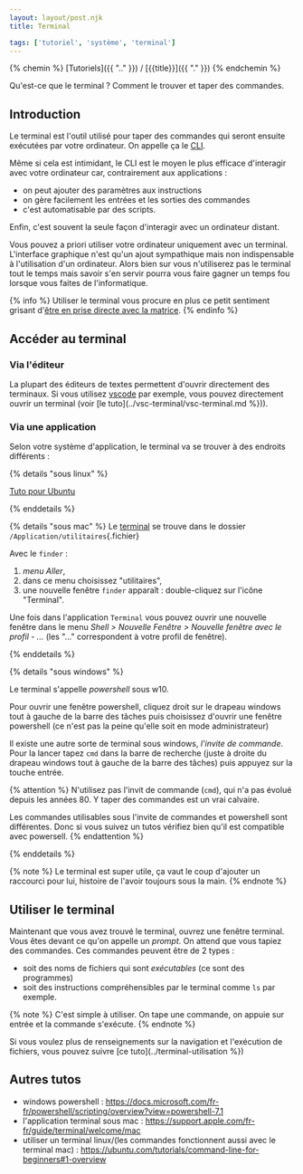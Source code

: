 ```yaml
---
layout: layout/post.njk 
title: Terminal

tags: ['tutoriel', 'système', 'terminal']
---
```


{% chemin %}
[Tutoriels]({{ ".." }}) / [{{title}}]({{ "." }})
{% endchemin %}

<!-- début résumé -->

Qu'est-ce que le terminal ? Comment le trouver et taper des commandes.

<!-- fin résumé -->

## Introduction

Le terminal est l'outil utilisé pour taper des commandes qui seront ensuite exécutées par votre ordinateur. On appelle ça le [CLI](https://fr.wikipedia.org/wiki/Interface_en_ligne_de_commande).

Même si cela est intimidant, le CLI est le moyen le plus efficace d'interagir avec votre ordinateur car, contrairement aux applications :

* on peut ajouter des paramètres aux instructions
* on gère facilement les entrées et les sorties des commandes
* c'est automatisable par des scripts.

Enfin, c'est souvent la seule façon d'interagir avec un ordinateur distant.

Vous pouvez a priori utiliser votre ordinateur uniquement avec un terminal. L'interface graphique n'est qu'un ajout sympathique mais non indispensable à l'utilisation d'un ordinateur. Alors bien sur vous n'utiliserez pas le terminal tout le temps mais savoir s'en servir pourra vous faire gagner un temps fou lorsque vous faites de l'informatique.

{% info %}
Utiliser le terminal vous procure en plus ce petit sentiment grisant d'[être en prise directe avec la matrice](https://www.youtube.com/watch?v=MvEXkd3O2ow).
{% endinfo %}

## Accéder au terminal

### Via l'éditeur

La plupart des éditeurs de textes permettent d'ouvrir directement des terminaux. Si vous utilisez [vscode](https://code.visualstudio.com/) par exemple, vous pouvez directement ouvrir un terminal (voir [le tuto](../vsc-terminal/vsc-terminal.md %})).

### Via une application

Selon votre système d'application, le terminal va se trouver à des endroits différents :

{% details "sous linux" %}

[Tuto pour Ubuntu](https://doc.ubuntu-fr.org/terminal)

{% enddetails %}

{% details "sous mac" %}
Le [terminal](https://www.howtogeek.com/682770/how-to-open-the-terminal-on-a-mac/) se trouve dans le dossier `/Application/utilitaires`{.fichier}

Avec le `finder` :

1. *menu Aller*,
2. dans ce menu choisissez "utilitaires",
3. une nouvelle fenêtre `finder` apparaît : double-cliquez sur l'icône "Terminal".

Une fois dans l'application `Terminal` vous pouvez ouvrir une nouvelle fenêtre dans le menu *Shell > Nouvelle Fenêtre > Nouvelle fenêtre avec le profil - ...* (les "..." correspondent à votre profil de fenêtre).

{% enddetails %}

{% details "sous windows" %}

Le terminal s'appelle *powershell* sous w10.

Pour ouvrir une fenêtre powershell, cliquez droit sur le drapeau windows tout à gauche de la barre des tâches puis choisissez d'ouvrir une fenêtre powershell (ce n'est pas la peine qu'elle soit en mode administrateur)

Il existe une autre sorte de terminal sous windows, *l'invite de commande*. Pour la lancer tapez `cmd` dans la barre de recherche (juste à droite du drapeau windows tout à gauche de la barre des tâches) puis appuyez sur la touche entrée.

{% attention %}
N'utilisez pas l'invit de commande (`cmd`), qui n'a pas évolué depuis les années 80. Y taper des commandes est un vrai calvaire.

Les commandes utilisables sous l'invite de commandes et powershell sont différentes. Donc si vous suivez un tutos vérifiez bien qu'il est compatible avec powersell.
{% endattention %}

{% enddetails %}

{% note %}
Le terminal est super utile, ça vaut le coup d'ajouter un raccourci pour lui, histoire de l'avoir toujours sous la main.
{% endnote %}

## Utiliser le terminal

Maintenant que vous avez trouvé le terminal, ouvrez une fenêtre terminal. Vous êtes devant ce qu'on appelle un *prompt*. On attend que vous tapiez des commandes. Ces commandes peuvent être de 2 types :

* soit des noms de fichiers qui sont *exécutables* (ce sont des programmes)
* soit des instructions compréhensibles par le terminal comme `ls` par exemple.

{% note %}
C'est simple à utiliser. On tape une commande, on appuie sur entrée et la commande s'exécute.
{% endnote %}

Si vous voulez plus de renseignements sur la navigation et l'exécution de fichiers, vous pouvez suivre [ce tuto](../terminal-utilisation %})

## Autres tutos

* windows powershell : <https://docs.microsoft.com/fr-fr/powershell/scripting/overview?view=powershell-7.1>
* l'application terminal sous mac : <https://support.apple.com/fr-fr/guide/terminal/welcome/mac>
* utiliser un terminal linux/(les commandes fonctionnent aussi avec le terminal mac) : <https://ubuntu.com/tutorials/command-line-for-beginners#1-overview>
